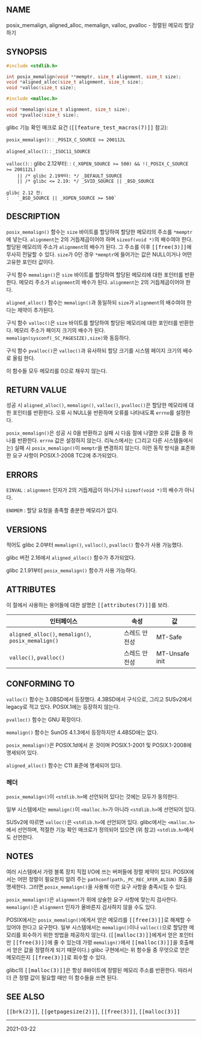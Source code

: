 ## NAME

posix_memalign, aligned_alloc, memalign, valloc, pvalloc - 정렬된 메모리 할당하기

## SYNOPSIS

```c
#include <stdlib.h>

int posix_memalign(void **memptr, size_t alignment, size_t size);
void *aligned_alloc(size_t alignment, size_t size);
void *valloc(size_t size);

#include <malloc.h>

void *memalign(size_t alignment, size_t size);
void *pvalloc(size_t size);
```

glibc 기능 확인 매크로 요건 (<tt>[[feature_test_macros(7)]]</tt> 참고):

`posix_memalign()`:
:   `_POSIX_C_SOURCE >= 200112L`

`aligned_alloc()`:
:   `_ISOC11_SOURCE`

`valloc()`:
:   glibc 2.12부터:
    :   `(_XOPEN_SOURCE >= 500) && !(_POSIX_C_SOURCE >= 200112L)`<br>
        `    || /* glibc 2.19부터: */ _DEFAULT_SOURCE`<br>
        `    || /* glibc <= 2.19: */ _SVID_SOURCE || _BSD_SOURCE`
 
    glibc 2.12 전:
    :   `_BSD_SOURCE || _XOPEN_SOURCE >= 500`

## DESCRIPTION

`posix_memalign()` 함수는 `size` 바이트를 할당하여 할당한 메모리의 주소를 `*memptr`에 넣는다. `alignment`는 2의 거듭제곱이어야 하며 `sizeof(void *)`의 배수여야 한다. 할당된 메모리의 주소가 `alignment`의 배수가 된다. 그 주소를 이후 <tt>[[free(3)]]</tt>에 무사히 전달할 수 있다. `size`가 0인 경우 `*memptr`에 들어가는 값은 NULL이거나 어떤 고유한 포인터 값이다.

구식 함수 `memalign()`은 `size` 바이트를 할당하여 할당된 메모리에 대한 포인터를 반환한다. 메모리 주소가 `alignment`의 배수가 된다. `alignment`는 2의 거듭제곱이어야 한다.

`aligned_alloc()` 함수는 `memalign()`과 동일하되 `size`가 `alignment`의 배수여야 한다는 제약이 추가된다.

구식 함수 `valloc()`은 `size` 바이트를 할당하여 할당된 메모리에 대한 포인터를 반환한다. 메모리 주소가 페이지 크기의 배수가 된다. `memalign(sysconf(_SC_PAGESIZE),size)`와 동등하다.

구식 함수 `pvalloc()`은 `valloc()`과 유사하되 할당 크기를 시스템 페이지 크기의 배수로 올림 한다.

이 함수들 모두 메모리를 0으로 채우지 않는다.

## RETURN VALUE

성공 시 `aligned_alloc()`, `memalign()`, `valloc()`, `pvalloc()`은 할당한 메모리에 대한 포인터를 반환한다. 오류 시 NULL을 반환하며 오류를 나타내도록 `errno`를 설정한다.

`posix_memalign()`은 성공 시 0을 반환하고 실패 시 다음 절에 나열한 오류 값들 중 하나를 반환한다. `errno` 값은 설정하지 않는다. 리눅스에서는 (그리고 다른 시스템들에서는) 실패 시 `posix_memalign()`이 `memptr`을 변경하지 않는다. 이런 동작 방식을 표준화한 요구 사항이 POSIX.1-2008 TC2에 추가되었다.

## ERRORS

`EINVAL`
:   `alignment` 인자가 2의 거듭제곱이 아니거나 `sizeof(void *)`의 배수가 아니다.

`ENOMEM`
:   할당 요청을 충족할 충분한 메모리가 없다.

## VERSIONS

적어도 glibc 2.0부터 `memalign()`, `valloc()`, `pvalloc()` 함수가 사용 가능했다.

glibc 버전 2.16에서 `aligned_alloc()` 함수가 추가되었다.

glibc 2.1.91부터 `posix_memalign()` 함수가 사용 가능하다.

## ATTRIBUTES

이 절에서 사용하는 용어들에 대한 설명은 <tt>[[attributes(7)]]</tt>를 보라.

| 인터페이스 | 속성 | 값 |
| --- | --- | --- |
| `aligned_alloc()`, `memalign()`, `posix_memalign()` | 스레드 안전성 | MT-Safe |
| `valloc()`, `pvalloc()` | 스레드 안전성 | MT-Unsafe init |

## CONFORMING TO

`valloc()` 함수는 3.0BSD에서 등장했다. 4.3BSD에서 구식으로, 그리고 SUSv2에서 legacy로 적고 있다. POSIX.1에는 등장하지 않는다.

`pvalloc()` 함수는 GNU 확장이다.

`memalign()` 함수는 SunOS 4.1.3에서 등장하지만 4.4BSD에는 없다.

`posix_memalign()`은 POSIX.1d에서 온 것이며 POSIX.1-2001 및 POSIX.1-2008에 명세되어 있다.

`aligned_alloc()` 함수는 C11 표준에 명세되어 있다.

### 헤더

`posix_memalign()`이 `<stdlib.h>`에 선언되어 있다는 것에는 모두가 동의한다.

일부 시스템에서는 `memalign()`이 `<malloc.h>`가 아니라 `<stdlib.h>`에 선언되어 있다.

SUSv2에 따르면 `valloc()`은 `<stdlib.h>`에 선언되어 있다. glibc에서는 `<malloc.h>`에서 선언하며, 적절한 기능 확인 매크로가 정의되어 있으면 (위 참고) `<stdlib.h>`에서도 선언한다.

## NOTES

여러 시스템에서 가령 블록 장치 직접 I/O에 쓰는 버퍼들에 정렬 제약이 있다. POSIX에서는 어떤 정렬이 필요한지 알려 주는 `pathconf(path,_PC_REC_XFER_ALIGN)` 호출을 명세한다. 그러면 `posix_memalign()`을 사용해 이런 요구 사항을 충족시킬 수 있다.

`posix_memalign()`은 `alignment`가 위에 상술한 요구 사항에 맞는지 검사한다. `memalign()`은 `alignment` 인자가 올바른지 검사하지 않을 수도 있다.

POSIX에서는 `posix_memalign()`에게서 얻은 메모리를 <tt>[[free(3)]]</tt>로 해제할 수 있어야 한다고 요구한다. 일부 시스템에서는 `memalign()`이나 `valloc()`으로 할당한 메모리를 회수하기 위한 방법을 제공하지 않는다. (<tt>[[malloc(3)]]</tt>에게서 얻은 포인터만 <tt>[[free(3)]]</tt>에 줄 수 있는데 가령 `memalign()`에서 <tt>[[malloc(3)]]</tt>을 호출해서 얻은 값을 정렬하게 되기 때문이다.) glibc 구현에서는 위 함수들 중 무엇으로 얻은 메모리든지 <tt>[[free(3)]]</tt>로 회수할 수 있다.

glibc의 <tt>[[malloc(3)]]</tt>은 항상 8바이트에 정렬된 메모리 주소를 반환한다. 따라서 더 큰 정렬 값이 필요할 때만 이 함수들을 쓰면 된다.

## SEE ALSO

<tt>[[brk(2)]]</tt>, <tt>[[getpagesize(2)]]</tt>, <tt>[[free(3)]]</tt>, <tt>[[malloc(3)]]</tt>

----

2021-03-22
